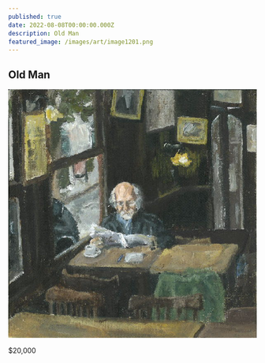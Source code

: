 ```yaml
---
published: true
date: 2022-08-08T00:00:00.000Z
description: Old Man
featured_image: /images/art/image1201.png
---
```

## Old Man

![](/images/art/image1201.png)

$20,000
